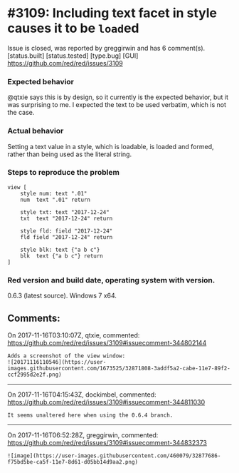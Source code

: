 
#3109: Including text facet in style causes it to be `load`ed
================================================================================
Issue is closed, was reported by greggirwin and has 6 comment(s).
[status.built] [status.tested] [type.bug] [GUI]
<https://github.com/red/red/issues/3109>

### Expected behavior

@qtxie says this is by design, so it currently is the expected behavior, but it was surprising to me. I expected the text to be used verbatim, which is not the case.

### Actual behavior

Setting a text value in a style, which is loadable, is loaded and formed, rather than being used as the literal string.

### Steps to reproduce the problem
```
view [
    style num: text ".01"
    num  text ".01" return

    style txt: text "2017-12-24"
    txt  text "2017-12-24" return

    style fld: field "2017-12-24"
    fld field "2017-12-24" return

    style blk: text {"a b c"}
    blk  text {"a b c"} return
]
```
### Red version and build date, operating system with version.

0.6.3 (latest source). Windows 7 x64.


Comments:
--------------------------------------------------------------------------------

On 2017-11-16T03:10:07Z, qtxie, commented:
<https://github.com/red/red/issues/3109#issuecomment-344802144>

    Adds a screenshot of the view window:
    ![20171116110546](https://user-images.githubusercontent.com/1673525/32871808-3addf5a2-cabe-11e7-89f2-ccf2995d2e2f.png)

--------------------------------------------------------------------------------

On 2017-11-16T04:15:43Z, dockimbel, commented:
<https://github.com/red/red/issues/3109#issuecomment-344811030>

    It seems unaltered here when using the 0.6.4 branch.

--------------------------------------------------------------------------------

On 2017-11-16T06:52:28Z, greggirwin, commented:
<https://github.com/red/red/issues/3109#issuecomment-344832373>

    ![image](https://user-images.githubusercontent.com/460079/32877686-f75bd5be-ca5f-11e7-8d61-d05bb14d9aa2.png)

